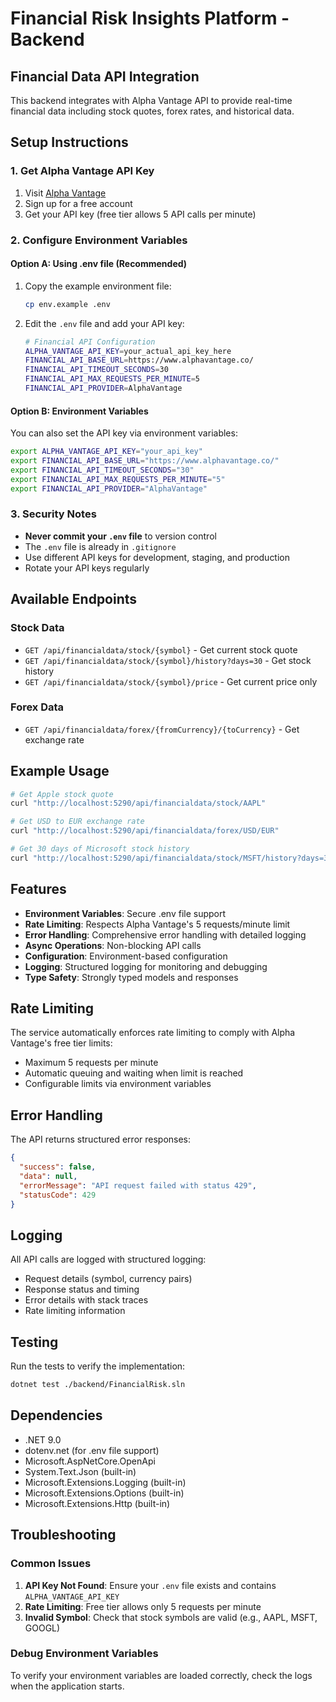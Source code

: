 # Financial Risk Insights Platform - Backend

## Financial Data API Integration

This backend integrates with Alpha Vantage API to provide real-time financial data including stock quotes, forex rates, and historical data.

## Setup Instructions

### 1. Get Alpha Vantage API Key

1. Visit [Alpha Vantage](https://www.alphavantage.co/support/#api-key)
2. Sign up for a free account
3. Get your API key (free tier allows 5 API calls per minute)

### 2. Configure Environment Variables

#### Option A: Using .env file (Recommended)

1. Copy the example environment file:
   ```bash
   cp env.example .env
   ```

2. Edit the `.env` file and add your API key:
   ```bash
   # Financial API Configuration
   ALPHA_VANTAGE_API_KEY=your_actual_api_key_here
   FINANCIAL_API_BASE_URL=https://www.alphavantage.co/
   FINANCIAL_API_TIMEOUT_SECONDS=30
   FINANCIAL_API_MAX_REQUESTS_PER_MINUTE=5
   FINANCIAL_API_PROVIDER=AlphaVantage
   ```

#### Option B: Environment Variables

You can also set the API key via environment variables:

```bash
export ALPHA_VANTAGE_API_KEY="your_api_key"
export FINANCIAL_API_BASE_URL="https://www.alphavantage.co/"
export FINANCIAL_API_TIMEOUT_SECONDS="30"
export FINANCIAL_API_MAX_REQUESTS_PER_MINUTE="5"
export FINANCIAL_API_PROVIDER="AlphaVantage"
```

### 3. Security Notes

- **Never commit your `.env` file** to version control
- The `.env` file is already in `.gitignore`
- Use different API keys for development, staging, and production
- Rotate your API keys regularly

## Available Endpoints

### Stock Data
- `GET /api/financialdata/stock/{symbol}` - Get current stock quote
- `GET /api/financialdata/stock/{symbol}/history?days=30` - Get stock history
- `GET /api/financialdata/stock/{symbol}/price` - Get current price only

### Forex Data
- `GET /api/financialdata/forex/{fromCurrency}/{toCurrency}` - Get exchange rate

## Example Usage

```bash
# Get Apple stock quote
curl "http://localhost:5290/api/financialdata/stock/AAPL"

# Get USD to EUR exchange rate
curl "http://localhost:5290/api/financialdata/forex/USD/EUR"

# Get 30 days of Microsoft stock history
curl "http://localhost:5290/api/financialdata/stock/MSFT/history?days=30"
```

## Features

- **Environment Variables**: Secure .env file support
- **Rate Limiting**: Respects Alpha Vantage's 5 requests/minute limit
- **Error Handling**: Comprehensive error handling with detailed logging
- **Async Operations**: Non-blocking API calls
- **Configuration**: Environment-based configuration
- **Logging**: Structured logging for monitoring and debugging
- **Type Safety**: Strongly typed models and responses

## Rate Limiting

The service automatically enforces rate limiting to comply with Alpha Vantage's free tier limits:
- Maximum 5 requests per minute
- Automatic queuing and waiting when limit is reached
- Configurable limits via environment variables

## Error Handling

The API returns structured error responses:

```json
{
  "success": false,
  "data": null,
  "errorMessage": "API request failed with status 429",
  "statusCode": 429
}
```

## Logging

All API calls are logged with structured logging:
- Request details (symbol, currency pairs)
- Response status and timing
- Error details with stack traces
- Rate limiting information

## Testing

Run the tests to verify the implementation:

```bash
dotnet test ./backend/FinancialRisk.sln
```

## Dependencies

- .NET 9.0
- dotenv.net (for .env file support)
- Microsoft.AspNetCore.OpenApi
- System.Text.Json (built-in)
- Microsoft.Extensions.Logging (built-in)
- Microsoft.Extensions.Options (built-in)
- Microsoft.Extensions.Http (built-in)

## Troubleshooting

### Common Issues

1. **API Key Not Found**: Ensure your `.env` file exists and contains `ALPHA_VANTAGE_API_KEY`
2. **Rate Limiting**: Free tier allows only 5 requests per minute
3. **Invalid Symbol**: Check that stock symbols are valid (e.g., AAPL, MSFT, GOOGL)

### Debug Environment Variables

To verify your environment variables are loaded correctly, check the logs when the application starts.
